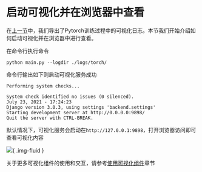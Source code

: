 # 启动可视化并在浏览器中查看

在[上一节](quickstart.md)中，我们导出了Pytorch训练过程中的可视化日志。本节我们开始介绍如何启动可视化并在浏览器中进行查看。

在命令行执行命令

```
python main.py --logdir ./logs/torch/
```

命令行输出如下则启动可视化服务成功

```
Performing system checks...

System check identified no issues (0 silenced).
July 23, 2021 - 17:24:23
Django version 3.0.3, using settings 'backend.settings'
Starting development server at http://0.0.0.0:9898/
Quit the server with CTRL-BREAK.
```

默认情况下，可视化服务会启动在`http://127.0.0.1:9898`，打开浏览器访问即可查看可视化内容

![](https://cdn.jsdelivr.net/gh/Feyily/imgbed@master/20210723172826.png){ .img-fluid }

关于更多可视化组件的使用和交互，请参考[使用可视化组件](use_visualization/graph)章节
